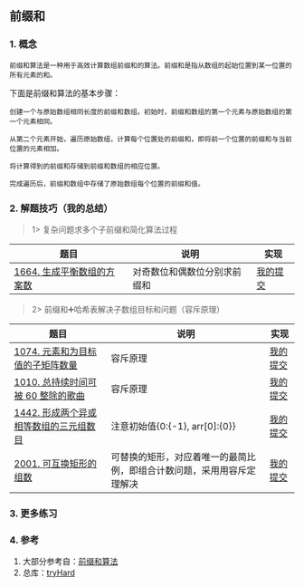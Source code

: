 ## 前缀和

### 1. 概念

    前缀和算法是一种用于高效计算数组前缀和的算法。前缀和是指从数组的起始位置到某一位置的所有元素的和。

下面是前缀和算法的基本步骤：

    创建一个与原始数组相同长度的前缀和数组。初始时，前缀和数组的第一个元素与原始数组的第一个元素相同。

    从第二个元素开始，遍历原始数组，计算每个位置处的前缀和，即将前一个位置的前缀和与当前位置的元素相加。

    将计算得到的前缀和存储到前缀和数组的相应位置。

    完成遍历后，前缀和数组中存储了原始数组每个位置的前缀和值。

### 2. 解题技巧（我的总结）

> 1> 复杂问题求多个子前缀和简化算法过程
> 
| 题目                                                                       | 说明             | 实现                                                                            |
|--------------------------------------------------------------------------|----------------|-------------------------------------------------------------------------------|
| [1664. 生成平衡数组的方案数](https://leetcode.cn/problems/ways-to-make-a-fair-array/description/) | 对奇数位和偶数位分别求前缀和 | [我的提交](https://leetcode.cn/problems/ways-to-make-a-fair-array/submissions/477957501/) |

> 2> 前缀和➕哈希表解决子数组目标和问题（容斥原理）
>
| 题目                                                                       | 说明                        | 实现                                                                            |
|--------------------------------------------------------------------------|---------------------------|-------------------------------------------------------------------------------|
| [1074. 元素和为目标值的子矩阵数量](https://leetcode.cn/problems/number-of-submatrices-that-sum-to-target/description/) | 容斥原理                      | [我的提交](https://leetcode.cn/problems/number-of-submatrices-that-sum-to-target/submissions/491814427/) |
| [1010. 总持续时间可被 60 整除的歌曲](https://leetcode.cn/problems/pairs-of-songs-with-total-durations-divisible-by-60/description/) | 容斥原理                      | [我的提交](https://leetcode.cn/problems/pairs-of-songs-with-total-durations-divisible-by-60/submissions/491964237/) |
| [1442. 形成两个异或相等数组的三元组数目](https://leetcode.cn/problems/count-triplets-that-can-form-two-arrays-of-equal-xor/description/) | 注意初始值{0:{-1}, arr[0]:{0}} | [我的提交](https://leetcode.cn/problems/count-triplets-that-can-form-two-arrays-of-equal-xor/submissions/493361982/) |
| [2001. 可互换矩形的组数](https://leetcode.cn/problems/number-of-pairs-of-interchangeable-rectangles/description/) | 可替换的矩形，对应着唯一的最简比例，即组合计数问题，采用用容斥定理解决 | [我的提交](https://leetcode.cn/problems/number-of-pairs-of-interchangeable-rectangles/submissions/500720933/) |

### 3. 更多练习


### 4. 参考
1. 大部分参考自：[前缀和算法](https://blog.csdn.net/m0_56069910/article/details/132743061) 
2. 总库：[tryHard](https://github.com/NOMADxzy/tryHard)